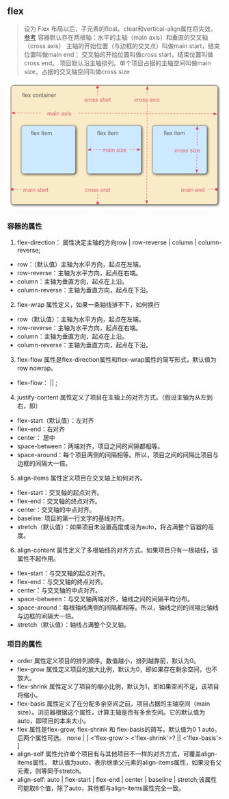 ## flex
> 设为 Flex 布局以后，子元素的float、clear和vertical-align属性将失效。
> [参考](http://www.ruanyifeng.com/blog/2015/07/flex-grammar.html)
> 容器默认存在两根轴：水平的主轴（main axis）和垂直的交叉轴（cross axis）
> 主轴的开始位置（与边框的交叉点）叫做main start，结束位置叫做main end；
> 交叉轴的开始位置叫做cross start，结束位置叫做cross end。
> 项目默认沿主轴排列。单个项目占据的主轴空间叫做main size，占据的交叉轴空间叫做cross size

![Image text](flex/flex.png)

### 容器的属性
1. flex-direction： 属性决定主轴的方向row | row-reverse | column | column-reverse;
-  row：（默认值）主轴为水平方向，起点在左端。
-  row-reverse：主轴为水平方向，起点在右端。
-  column：主轴为垂直方向，起点在上沿。
-  column-reverse：主轴为垂直方向，起点在下沿。

2. flex-wrap 属性定义，如果一条轴线排不下，如何换行
-  row（默认值）：主轴为水平方向，起点在左端。
-  row-reverse：主轴为水平方向，起点在右端。
-  column：主轴为垂直方向，起点在上沿。
-  column-reverse：主轴为垂直方向，起点在下沿。

3. flex-flow 属性是flex-direction属性和flex-wrap属性的简写形式，默认值为row nowrap。
- flex-flow：<flex-direction> || <flex-wrap>;

4. justify-content 属性定义了项目在主轴上的对齐方式。（假设主轴为从左到右，即）
- flex-start（默认值）：左对齐
- flex-end：右对齐
- center： 居中
- space-between：两端对齐，项目之间的间隔都相等。
- space-around：每个项目两侧的间隔相等。所以，项目之间的间隔比项目与边框的间隔大一倍。

5. align-items 属性定义项目在交叉轴上如何对齐。
- flex-start：交叉轴的起点对齐。
- flex-end：交叉轴的终点对齐。
- center：交叉轴的中点对齐。
- baseline: 项目的第一行文字的基线对齐。
- stretch（默认值）：如果项目未设置高度或设为auto，将占满整个容器的高度。

6. align-content 属性定义了多根轴线的对齐方式。如果项目只有一根轴线，该属性不起作用。
- flex-start：与交叉轴的起点对齐。
- flex-end：与交叉轴的终点对齐。
- center：与交叉轴的中点对齐。
- space-between：与交叉轴两端对齐，轴线之间的间隔平均分布。
- space-around：每根轴线两侧的间隔都相等。所以，轴线之间的间隔比轴线与边框的间隔大一倍。
- stretch（默认值）：轴线占满整个交叉轴。

### 项目的属性
- order 属性定义项目的排列顺序。数值越小，排列越靠前，默认为0。
- flex-grow 属性定义项目的放大比例，默认为0，即如果存在剩余空间，也不放大。
- flex-shrink 属性定义了项目的缩小比例，默认为1，即如果空间不足，该项目将缩小。
- flex-basis 属性定义了在分配多余空间之前，项目占据的主轴空间（main size）。浏览器根据这个属性，计算主轴是否有多余空间。它的默认值为auto，即项目的本来大小。
- flex 属性是flex-grow, flex-shrink 和 flex-basis的简写，默认值为0 1 auto。后两个属性可选。 none | [ <'flex-grow'> <'flex-shrink'>? || <'flex-basis'> ]
- align-self 属性允许单个项目有与其他项目不一样的对齐方式，可覆盖align-items属性。
             默认值为auto，表示继承父元素的align-items属性，如果没有父元素，则等同于stretch。
- align-self: auto | flex-start | flex-end | center | baseline | stretch;该属性可能取6个值，除了auto，其他都与align-items属性完全一致。
